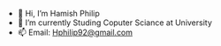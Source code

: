 - 👋 Hi, I’m Hamish Philip
- 🌱 I’m currently Studing Coputer Sciance at University
- 📫 Email: Hphilip92@gmail.com

<!---
Hamster339/Hamster339 is a ✨ special ✨ repository because its `README.md` (this file) appears on your GitHub profile.
You can click the Preview link to take a look at your changes.
--->

